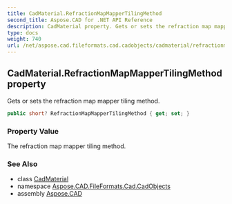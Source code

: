 ```yaml
---
title: CadMaterial.RefractionMapMapperTilingMethod
second_title: Aspose.CAD for .NET API Reference
description: CadMaterial property. Gets or sets the refraction map mapper tiling method
type: docs
weight: 740
url: /net/aspose.cad.fileformats.cad.cadobjects/cadmaterial/refractionmapmappertilingmethod/
---
```

## CadMaterial.RefractionMapMapperTilingMethod property

Gets or sets the refraction map mapper tiling method.

```csharp
public short? RefractionMapMapperTilingMethod { get; set; }
```

### Property Value

The refraction map mapper tiling method.

### See Also

* class [CadMaterial](../)
* namespace [Aspose.CAD.FileFormats.Cad.CadObjects](../../cadmaterial/)
* assembly [Aspose.CAD](../../../)


